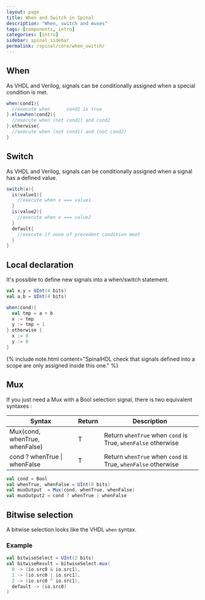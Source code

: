 ```yaml
---
layout: page
title: When and Switch in Spinal
description: "When, switch and muxes"
tags: [components, intro]
categories: [intro]
sidebar: spinal_sidebar
permalink: /spinal/core/when_switch/
---
```


## When

As VHDL and Verilog, signals can be conditionally assigned when a special condition is met.

```scala
when(cond1){
  //execute when      cond1 is true
}.elsewhen(cond2){
  //execute when (not cond1) and cond2
}.otherwise{
  //execute when (not cond1) and (not cond2)
}
```

## Switch
As VHDL and Verilog, signals can be conditionally assigned when a signal has a defined value.

```scala
switch(x){
  is(value1){
    //execute when x === value1
  }
  is(value2){
    //execute when x === value2
  }
  default{
    //execute if none of precedent condition meet
  }
}
```

## Local declaration

It's possible to define new signals into a when/switch statement.

```scala
val x,y = UInt(4 bits)
val a,b = UInt(4 bits)

when(cond){
  val tmp = a + b
  x := tmp
  y := tmp + 1
} otherwise {
  x := 0
  y := 0
}
```

{% include note.html content="SpinalHDL check that signals defined into a scope are only assigned inside this one." %}

## Mux

If you just need a Mux with a Bool selection signal, there is two equivalent syntaxes :

| Syntax | Return | Description |
| ------- | ---- | --- |
| Mux(cond, whenTrue, whenFalse) | T | Return `whenTrue` when `cond` is True, `whenFalse` otherwise |
| cond ? whenTrue \| whenFalse | T | Return `whenTrue` when `cond` is True, `whenFalse` otherwise |


```scala
val cond = Bool
val whenTrue, whenFalse = UInt(8 bits)
val muxOutput  = Mux(cond, whenTrue, whenFalse)
val muxOutput2 = cond ? whenTrue | whenFalse
```

## Bitwise selection

A bitwise selection looks like the VHDL `when` syntax.

### Example

```scala
val bitwiseSelect = UInt(2 bits)
val bitwiseResult = bitwiseSelect.mux(
  0 -> (io.src0 & io.src1),
  1 -> (io.src0 | io.src1),
  2 -> (io.src0 ^ io.src1),
  default -> (io.src0)
)
```
